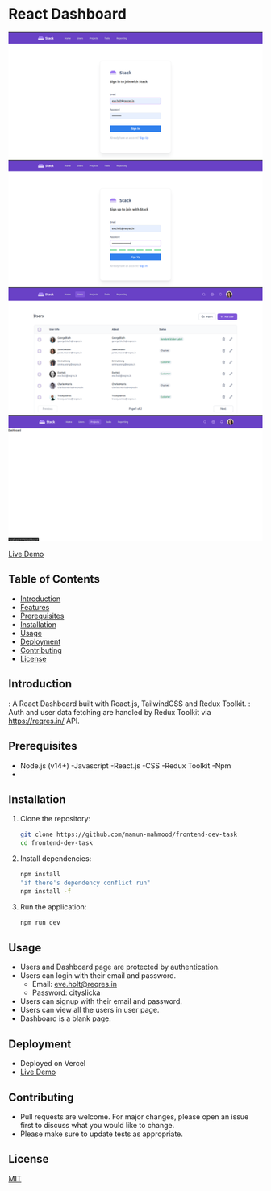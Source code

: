 # React Dashboard

![App Screen](./docs/ss/SS1.png)
![App Screen](./docs/ss/SS2.png)
![App Screen](./docs/ss/SS3.png)
![App Screen](./docs/ss/SS4.png)


[Live Demo](https://frontend-dev-task-orpin.vercel.app/)

## Table of Contents

- [Introduction](#introduction)
- [Features](#features)
- [Prerequisites](#prerequisites)
- [Installation](#installation)
- [Usage](#usage)
- [Deployment](#deployment)
- [Contributing](#contributing)
- [License](#license)

## Introduction

: A React Dashboard built with React.js, TailwindCSS and Redux Toolkit.
: Auth and user data fetching are handled by Redux Toolkit via https://reqres.in/ API.

## Prerequisites

- Node.js (v14+)
  -Javascript
  -React.js
  -CSS
  -Redux Toolkit
  -Npm
-

## Installation

1. Clone the repository:

   ```bash
   git clone https://github.com/mamun-mahmood/frontend-dev-task
   cd frontend-dev-task
   ```

2. Install dependencies:

   ```bash
   npm install
   "if there's dependency conflict run"
   npm install -f
   ```

3. Run the application:

   ```bash
   npm run dev
   ```

## Usage

- Users and Dashboard page are protected by authentication.
- Users can login with their email and password.
  - Email: eve.holt@reqres.in
  - Password: cityslicka
- Users can signup with their email and password.
- Users can view all the users in user page.
- Dashboard is a blank page.

## Deployment

- Deployed on Vercel
- [Live Demo](https://frontend-dev-task-orpin.vercel.app/)

## Contributing

- Pull requests are welcome. For major changes, please open an issue first to discuss what you would like to change.
- Please make sure to update tests as appropriate.

## License

[MIT](https://choosealicense.com/licenses/mit/)

